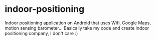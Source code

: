# indoor-positioning
Indoor positioning application on Android that uses Wifi, Google Maps, motion sensing barometer... Basically take my code and create indoor positioning company, I don't care :)
